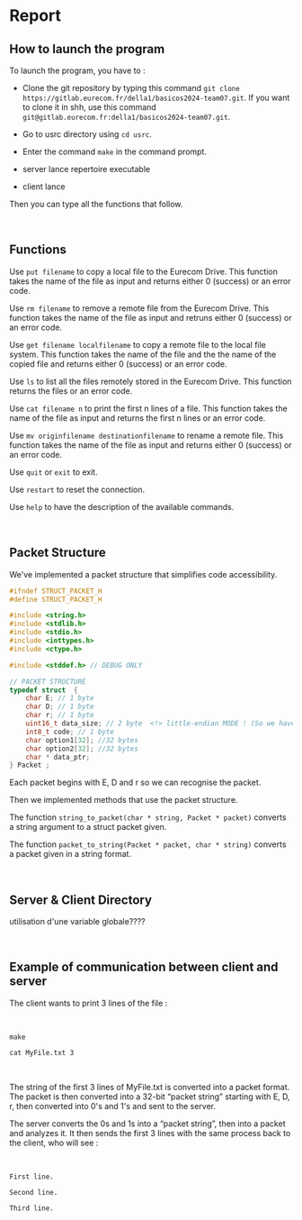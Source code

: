 # **Report**


## **How to launch the program**  

To launch the program, you have to :

* Clone the git repository by typing this command ```git clone https://gitlab.eurecom.fr/della1/basicos2024-team07.git```. If you want to clone it in shh, use this command ```git@gitlab.eurecom.fr:della1/basicos2024-team07.git```.

* Go to usrc directory using ```cd usrc```.

* Enter the command `make` in the command prompt.  

* server lance repertoire executable

* client lance

Then you can type all the functions that follow.


<br />

## **Functions**  

Use `put filename` to copy a local file to the Eurecom Drive. This function takes the name of the file as input and returns either 0 (success) or an error code.

Use `rm filename` to remove a remote file from the Eurecom Drive. This function takes the name of the file as input and retruns either 0 (success) or an error code.

Use `get filename localfilename` to copy a remote file to the local file system. This function takes the name of the file and the the name of the copied file and returns either 0 (success) or an error code.

Use `ls` to list all the files remotely stored in the Eurecom Drive. This function returns the files or an error code.

Use `cat filename n` to print the first n lines of a file. This function takes the name of the file as input and returns the first n lines or an error code.

Use `mv originfilename destinationfilename` to rename a remote file. This function takes the name of the file as input and returns either 0 (success) or an error code.

Use `quit` or `exit` to exit.

Use `restart` to reset the connection.

Use `help` to have the description of the available commands.


<br />

## **Packet Structure**  

We've implemented a packet structure that simplifies code accessibility. 

```c
#ifndef STRUCT_PACKET_H
#define STRUCT_PACKET_H

#include <string.h>
#include <stdlib.h>
#include <stdio.h>
#include <inttypes.h>
#include <ctype.h>

#include <stddef.h> // DEBUG ONLY

// PACKET STRUCTURE
typedef struct  {
	char E; // 1 byte
	char D; // 1 byte
	char r; // 1 byte
	uint16_t data_size; // 2 byte  <!> little-endian MODE ! (So we have to swap from little-endian to big-endian order)
	int8_t code; // 1 byte
	char option1[32]; //32 bytes
	char option2[32]; //32 bytes
	char * data_ptr;
} Packet ;
```
Each packet begins with E, D and r so we can recognise the packet.  

Then we implemented methods that use the packet structure.  

The function ```string_to_packet(char * string, Packet * packet)``` converts a string argument to a struct packet given.

The function ```packet_to_string(Packet * packet, char * string)``` converts a packet given in a string format.


<br />

## **Server & Client Directory**
utilisation d'une variable globale????



<br />

## **Example of communication between client and server**

The client wants to print 3 lines of the file :  

<br />

```make```  

```cat MyFile.txt 3``` 

<br />

The string of the first 3 lines of MyFile.txt is converted into a packet format. The packet is then converted into a 32-bit “packet string” starting with E, D, r, then converted into 0's and 1's and sent to the server.

The server converts the 0s and 1s into a “packet string”, then into a packet and analyzes it. It then sends the first 3 lines with the same process back to the client, who will see :  

<br />

```First line.``` 

```Second line.```  

```Third line.```  
